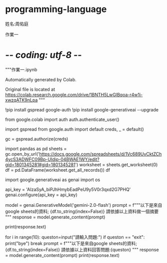 # programming-language
姓名:周佑庭

作業一
# -*- coding: utf-8 -*-
"""作業一.ipynb

Automatically generated by Colab.

Original file is located at
    https://colab.research.google.com/drive/1BNTH5LwGlBqoa-r4w1i-xwzqATK9nLpa
"""

!pip install gspread google-auth
!pip install google-generativeai --upgrade

from google.colab import auth
auth.authenticate_user()

import gspread
from google.auth import default
creds, _ = default()

gc = gspread.authorize(creds)

import pandas as pd
sheets = gc.open_by_url('https://docs.google.com/spreadsheets/d/1Vc689UvCktZCh4ycS3ADWFC09Bp-UIdip-04BWAE1WY/edit?gid=1801345281#gid=1801345281')
worksheet = sheets.get_worksheet(0)
df = pd.DataFrame(worksheet.get_all_records())
df



import google.generativeai as genai
import os

api_key = 'AIzaSyA_biPJhHmybEadPeU9y5V0r3qxd2G7PHQ'
genai.configure(api_key = api_key)

model = genai.GenerativeModel('gemini-2.0-flash')
prompt = f"""以下是來自google sheets的資料;
{df.to_string(index=False)}
請依據以上資料做一個摘要
"""
response = model.generate_content(prompt)

print(response.text)

for i in range(10):
  queston=input("請輸入問題:")
  if queston == "exit":
    print("bye")
    break
  prompt = f"""以下是來自google sheets的資料;
  {df.to_string(index=False)}
  請依據以上資料回答問題:{queston}
  """
  response = model.generate_content(prompt)
  print(response.text)
